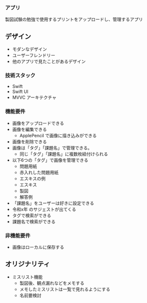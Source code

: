 ### アプリ
製図試験の勉強で使用するプリントをアップロードし、管理するアプリ

## デザイン
- モダンなデザイン
- ユーザーフレンドリー
- 他のアプリで見たことがあるデザイン

### 技術スタック
- Swift
- Swift UI
- MVVC アーキテクチャ

### 機能要件
- 画像をアップロードできる
- 画像を編集できる
	- ApplePencil で画像に描き込みができる
- 画像を削除できる
- 画像は「タグ」「課題名」で管理できる。
	- 同じ「タグ」「課題名」に複数枚紐付けられる
- 以下6つの「タグ」で画像を管理できる
	- 問題用紙
	- 赤入れした問題用紙
	- エスキスの例
	- エスキス
	- 製図
	- 解答例
- 「課題名」をユーザーは好きに設定できる
 - 令和x年 のサジェストが出てくる
- タグで検索ができる
- 課題名で検索ができる

### 非機能要件
- 画像はローカルに保存する


## オリジナリティ
- ミスリスト機能
	- 製図後、観点漏れなどをメモする
	- メモしたミスリストは一覧で見れるようにする
	- 名前要検討

